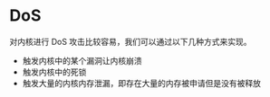 # DoS

对内核进行 DoS 攻击比较容易，我们可以通过以下几种方式来实现。

- 触发内核中的某个漏洞让内核崩溃
- 触发内核中的死锁
- 触发大量的内核内存泄漏，即存在大量的内存被申请但是没有被释放